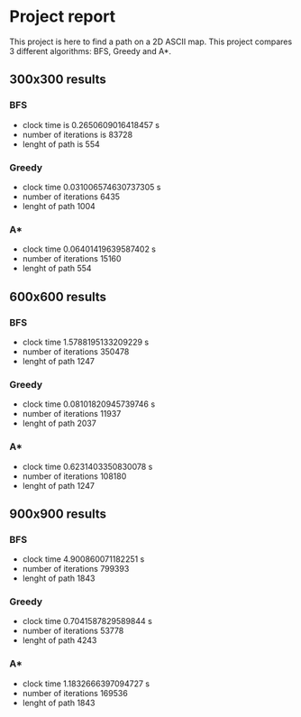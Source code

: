 # Project report

This project is here to find a path on a 2D ASCII map. This project compares 3 different algorithms: BFS, Greedy and A*.

## 300x300 results

### BFS
- clock time is 0.2650609016418457 s
- number of iterations is 83728
- lenght of path is 554

### Greedy
- clock time 0.031006574630737305 s
- number of iterations 6435
- lenght of path 1004

### A*
- clock time 0.06401419639587402 s
- number of iterations 15160
- lenght of path 554

## 600x600 results

### BFS

- clock time 1.5788195133209229 s
- number of iterations 350478
- lenght of path 1247

### Greedy

- clock time 0.08101820945739746 s
- number of iterations 11937
- lenght of path 2037

### A*

- clock time 0.6231403350830078 s
- number of iterations 108180
- lenght of path 1247

## 900x900 results

### BFS

- clock time 4.900860071182251 s
- number of iterations 799393
- lenght of path 1843

### Greedy

- clock time 0.7041587829589844 s
- number of iterations 53778
- lenght of path 4243

### A*

- clock time 1.1832666397094727 s
- number of iterations 169536
- lenght of path 1843